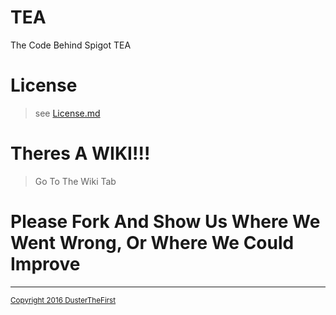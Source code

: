# TEA
The Code Behind Spigot TEA

# License
> see <a href="https://github.com/DusterTheFirst/TEA/blob/master/Tea/LICENSE.md">License.md</a>

# Theres A WIKI!!!
>Go To The Wiki Tab

# Please Fork And Show Us Where We Went Wrong, Or Where We Could Improve

<hr>
<sub>
<a href="https://github.com/DusterTheFirst/TEA/blob/master/Tea/License.md">Copyright 2016 DusterTheFirst</a>
</sub>
